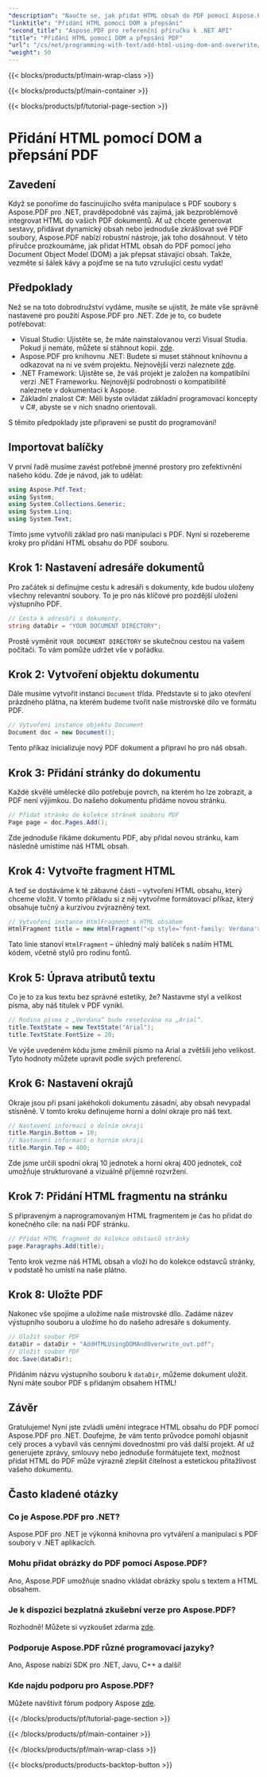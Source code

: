 ```yaml
---
"description": "Naučte se, jak přidat HTML obsah do PDF pomocí Aspose.PDF pro .NET. Tento podrobný návod pokrývá vše od nastavení až po konečné uložení."
"linktitle": "Přidání HTML pomocí DOM a přepsání"
"second_title": "Aspose.PDF pro referenční příručku k .NET API"
"title": "Přidání HTML pomocí DOM a přepsání PDF"
"url": "/cs/net/programming-with-text/add-html-using-dom-and-overwrite/"
"weight": 50
---
```


{{< blocks/products/pf/main-wrap-class >}}

{{< blocks/products/pf/main-container >}}

{{< blocks/products/pf/tutorial-page-section >}}

# Přidání HTML pomocí DOM a přepsání PDF

## Zavedení

Když se ponoříme do fascinujícího světa manipulace s PDF soubory s Aspose.PDF pro .NET, pravděpodobně vás zajímá, jak bezproblémově integrovat HTML do vašich PDF dokumentů. Ať už chcete generovat sestavy, přidávat dynamický obsah nebo jednoduše zkrášlovat své PDF soubory, Aspose.PDF nabízí robustní nástroje, jak toho dosáhnout. V této příručce prozkoumáme, jak přidat HTML obsah do PDF pomocí jeho Document Object Model (DOM) a jak přepsat stávající obsah. Takže, vezměte si šálek kávy a pojďme se na tuto vzrušující cestu vydat!

## Předpoklady

Než se na toto dobrodružství vydáme, musíte se ujistit, že máte vše správně nastavené pro použití Aspose.PDF pro .NET. Zde je to, co budete potřebovat:

- Visual Studio: Ujistěte se, že máte nainstalovanou verzi Visual Studia. Pokud ji nemáte, můžete si stáhnout kopii. [zde](https://visualstudio.microsoft.com/).
- Aspose.PDF pro knihovnu .NET: Budete si muset stáhnout knihovnu a odkazovat na ni ve svém projektu. Nejnovější verzi naleznete [zde](https://releases.aspose.com/pdf/net/).
- .NET Framework: Ujistěte se, že váš projekt je založen na kompatibilní verzi .NET Frameworku. Nejnovější podrobnosti o kompatibilitě naleznete v dokumentaci k Aspose.
- Základní znalost C#: Měli byste ovládat základní programovací koncepty v C#, abyste se v nich snadno orientovali.

S těmito předpoklady jste připraveni se pustit do programování!

## Importovat balíčky

V první řadě musíme zavést potřebné jmenné prostory pro zefektivnění našeho kódu. Zde je návod, jak to udělat:

```csharp
using Aspose.Pdf.Text;
using System;
using System.Collections.Generic;
using System.Linq;
using System.Text;
```

Tímto jsme vytvořili základ pro naši manipulaci s PDF. Nyní si rozebereme kroky pro přidání HTML obsahu do PDF souboru.

## Krok 1: Nastavení adresáře dokumentů

Pro začátek si definujme cestu k adresáři s dokumenty, kde budou uloženy všechny relevantní soubory. To je pro nás klíčové pro pozdější uložení výstupního PDF.

```csharp
// Cesta k adresáři s dokumenty.
string dataDir = "YOUR DOCUMENT DIRECTORY";
```

Prostě vyměnit `YOUR DOCUMENT DIRECTORY` se skutečnou cestou na vašem počítači. To vám pomůže udržet vše v pořádku.

## Krok 2: Vytvoření objektu dokumentu

Dále musíme vytvořit instanci `Document` třída. Představte si to jako otevření prázdného plátna, na kterém budeme tvořit naše mistrovské dílo ve formátu PDF.

```csharp
// Vytvoření instance objektu Document
Document doc = new Document();
```

Tento příkaz inicializuje nový PDF dokument a připraví ho pro náš obsah.

## Krok 3: Přidání stránky do dokumentu

Každé skvělé umělecké dílo potřebuje povrch, na kterém ho lze zobrazit, a PDF není výjimkou. Do našeho dokumentu přidáme novou stránku.

```csharp
// Přidat stránku do kolekce stránek souboru PDF
Page page = doc.Pages.Add();
```

Zde jednoduše říkáme dokumentu PDF, aby přidal novou stránku, kam následně umístíme náš HTML obsah.

## Krok 4: Vytvořte fragment HTML

A teď se dostáváme k té zábavné části – vytvoření HTML obsahu, který chceme vložit. V tomto příkladu si z něj vytvořme formátovací příkaz, který obsahuje tučný a kurzívou zvýrazněný text.

```csharp
// Vytvoření instance HtmlFragment s HTML obsahem
HtmlFragment title = new HtmlFragment("<p style='font-family: Verdana'><b><i>Table contains text</i></b></p>");
```

Tato linie stanoví `HtmlFragment` – úhledný malý balíček s naším HTML kódem, včetně stylů pro rodinu fontů. 

## Krok 5: Úprava atributů textu

Co je to za kus textu bez správné estetiky, že? Nastavme styl a velikost písma, aby náš titulek v PDF vynikl.

```csharp
// Rodina písma z „Verdana“ bude resetována na „Arial“.
title.TextState = new TextState("Arial");
title.TextState.FontSize = 20;
```

Ve výše uvedeném kódu jsme změnili písmo na Arial a zvětšili jeho velikost. Tyto hodnoty můžete upravit podle svých preferencí.

## Krok 6: Nastavení okrajů

Okraje jsou při psaní jakéhokoli dokumentu zásadní, aby obsah nevypadal stísněně. V tomto kroku definujeme horní a dolní okraje pro náš text.

```csharp
// Nastavení informací o dolním okraji
title.Margin.Bottom = 10;
// Nastavení informací o horním okraji
title.Margin.Top = 400;
```

Zde jsme určili spodní okraj 10 jednotek a horní okraj 400 jednotek, což umožňuje strukturované a vizuálně příjemné rozvržení.

## Krok 7: Přidání HTML fragmentu na stránku

S připraveným a naprogramovaným HTML fragmentem je čas ho přidat do konečného cíle: na naši PDF stránku.

```csharp
// Přidat HTML fragment do kolekce odstavců stránky
page.Paragraphs.Add(title);
```

Tento krok vezme náš HTML obsah a vloží ho do kolekce odstavců stránky, v podstatě ho umístí na naše plátno.

## Krok 8: Uložte PDF

Nakonec vše spojíme a uložíme naše mistrovské dílo. Zadáme název výstupního souboru a uložíme ho do našeho adresáře s dokumenty.

```csharp
// Uložit soubor PDF
dataDir = dataDir + "AddHTMLUsingDOMAndOverwrite_out.pdf";
// Uložit soubor PDF
doc.Save(dataDir);
```

Přidáním názvu výstupního souboru k `dataDir`, můžeme dokument uložit. Nyní máte soubor PDF s přidaným obsahem HTML!

## Závěr

Gratulujeme! Nyní jste zvládli umění integrace HTML obsahu do PDF pomocí Aspose.PDF pro .NET. Doufejme, že vám tento průvodce pomohl objasnit celý proces a vybavil vás cennými dovednostmi pro váš další projekt. Ať už generujete zprávy, smlouvy nebo jednoduše formátujete text, možnost přidat HTML do PDF může výrazně zlepšit čitelnost a estetickou přitažlivost vašeho dokumentu. 

## Často kladené otázky

### Co je Aspose.PDF pro .NET?
Aspose.PDF pro .NET je výkonná knihovna pro vytváření a manipulaci s PDF soubory v .NET aplikacích.

### Mohu přidat obrázky do PDF pomocí Aspose.PDF?
Ano, Aspose.PDF umožňuje snadno vkládat obrázky spolu s textem a HTML obsahem.

### Je k dispozici bezplatná zkušební verze pro Aspose.PDF?
Rozhodně! Můžete si vyzkoušet zdarma [zde](https://releases.aspose.com).

### Podporuje Aspose.PDF různé programovací jazyky?
Ano, Aspose nabízí SDK pro .NET, Javu, C++ a další!

### Kde najdu podporu pro Aspose.PDF?
Můžete navštívit fórum podpory Aspose [zde](https://forum.aspose.com/c/pdf/10).

{{< /blocks/products/pf/tutorial-page-section >}}

{{< /blocks/products/pf/main-container >}}

{{< /blocks/products/pf/main-wrap-class >}}

{{< blocks/products/products-backtop-button >}}